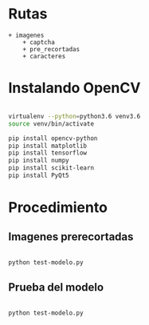 # Rutas

```
+ imagenes
	+ captcha
	+ pre_recortadas
	+ caracteres

```


# Instalando OpenCV

```bash

virtualenv --python=python3.6 venv3.6
source venv/bin/activate

pip install opencv-python
pip install matplotlib
pip install tensorflow
pip install numpy
pip install scikit-learn
pip install PyQt5

```

# Procedimiento

## Imagenes prerecortadas

```bash

python test-modelo.py

```

## Prueba del modelo

```bash

python test-modelo.py

```
